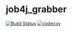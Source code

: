 # job4j_grabber

[![Build Status](https://travis-ci.org/s-manannikov/job4j_grabber.svg?branch=master)](https://travis-ci.org/s-manannikov/job4j_grabber)
[![codecov](https://codecov.io/gh/s-manannikov/job4j_grabber/branch/master/graph/badge.svg?token=K823IT1A36)](https://codecov.io/gh/s-manannikov/job4j_grabber)